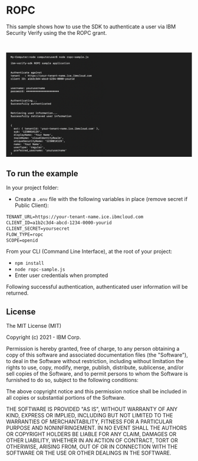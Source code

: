# ROPC

This sample shows how to use the SDK to authenticate a user via IBM Security Verify using the the ROPC grant.

<br>

![screenshot](screenshot.png)

## To run the example

In your project folder:
- Create a `.env` file with the following variables in place (remove secret if Public Client):
```
TENANT_URL=https://your-tenant-name.ice.ibmcloud.com
CLIENT_ID=a1b2c3d4-abcd-1234-0000-yourid
CLIENT_SECRET=yoursecret
FLOW_TYPE=ropc
SCOPE=openid
```

From your CLI (Command Line Interface), at the root of your project:
- `npm install`
- `node ropc-sample.js`
- Enter user credentials when prompted

Following successful authentication, authenticated user information will be returned.

## License

The MIT License (MIT)

Copyright (c) 2021 - IBM Corp.

Permission is hereby granted, free of charge, to any person obtaining a copy of this software and associated documentation files (the "Software"), to deal in the Software without restriction, including without limitation the rights to use, copy, modify, merge, publish, distribute, sublicense, and/or sell copies of the Software, and to permit persons to whom the Software is furnished to do so, subject to the following conditions:

The above copyright notice and this permission notice shall be included in all copies or substantial portions of the Software.

THE SOFTWARE IS PROVIDED "AS IS", WITHOUT WARRANTY OF ANY KIND, EXPRESS OR IMPLIED, INCLUDING BUT NOT LIMITED TO THE WARRANTIES OF MERCHANTABILITY, FITNESS FOR A PARTICULAR PURPOSE AND NONINFRINGEMENT. IN NO EVENT SHALL THE AUTHORS OR COPYRIGHT HOLDERS BE LIABLE FOR ANY CLAIM, DAMAGES OR OTHER LIABILITY, WHETHER IN AN ACTION OF CONTRACT, TORT OR OTHERWISE, ARISING FROM, OUT OF OR IN CONNECTION WITH THE SOFTWARE OR THE USE OR OTHER DEALINGS IN THE SOFTWARE.